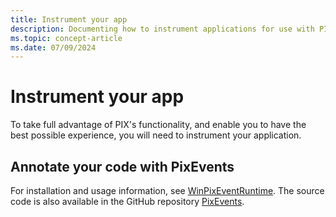 ```yaml
---
title: Instrument your app
description: Documenting how to instrument applications for use with PIX.
ms.topic: concept-article
ms.date: 07/09/2024
---
```


# Instrument your app

To take full advantage of PIX's functionality, and enable you to have the best possible experience, you will need to instrument your application.

## Annotate your code with PixEvents

For installation and usage information, see [WinPixEventRuntime](https://devblogs.microsoft.com/pix/winpixeventruntime/). The source code is also available in the GitHub repository [PixEvents](https://github.com/microsoft/PixEvents).
